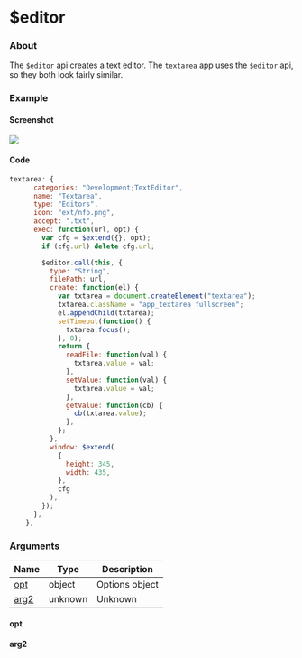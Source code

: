 # $editor

### About

The `$editor` api creates a text editor. The `textarea` app uses the `$editor` api, so they both look fairly similar.

### Example

<!-- tabs:start -->
#### Screenshot
![](/assets/editorApi.png)

#### Code
```javascript
textarea: {
      categories: "Development;TextEditor",
      name: "Textarea",
      type: "Editors",
      icon: "ext/nfo.png",
      accept: ".txt",
      exec: function(url, opt) {
        var cfg = $extend({}, opt);
        if (cfg.url) delete cfg.url;

        $editor.call(this, {
          type: "String",
          filePath: url,
          create: function(el) {
            var txtarea = document.createElement("textarea");
            txtarea.className = "app_textarea fullscreen";
            el.appendChild(txtarea);
            setTimeout(function() {
              txtarea.focus();
            }, 0);
            return {
              readFile: function(val) {
                txtarea.value = val;
              },
              setValue: function(val) {
                txtarea.value = val;
              },
              getValue: function(cb) {
                cb(txtarea.value);
              },
            };
          },
          window: $extend(
            {
              height: 345,
              width: 435,
            },
            cfg
          ),
        });
      },
    },
```
<!-- tabs:end -->

### Arguments

| Name          | Type    | Description    |
|---------------|---------|----------------|
| [opt](#opt)   | object  | Options object |
| [arg2](#arg2) | unknown | Unknown        |

#### opt

#### arg2